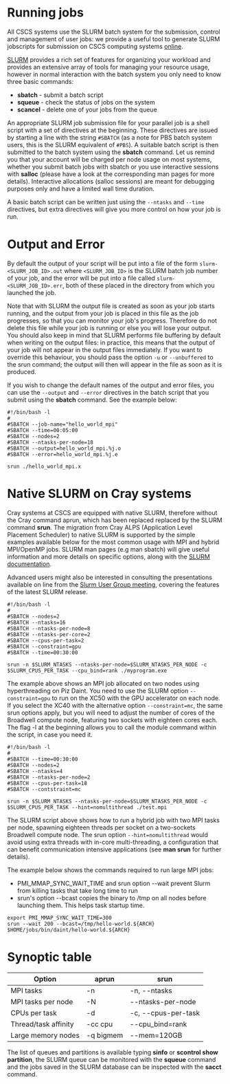 # Running jobs

All CSCS systems use the SLURM batch system for the submission, control and management of user jobs: we provide a useful tool to generate SLURM jobscripts for submission on CSCS computing systems [online](https://eth-cscs.github.io/getting_started/running_jobs/jobscript_generator.html).

[SLURM](https://computing.llnl.gov/linux/slurm/) provides a rich set of features for organizing your workload and provides an extensive array of tools for managing your resource usage, however in normal interaction with the batch system you only need to know three basic commands:

* __sbatch__ - submit a batch script
* __squeue__ - check the status of jobs on the system
* __scancel__ - delete one of your jobs from the queue

An appropriate SLURM job submission file for your parallel job is a shell script with a set of directives at the beginning. These directives are issued by starting a line with the string `#SBATCH` (as a note for PBS batch system users, this is the SLURM equivalent of `#PBS`). A suitable batch script is then submitted to the batch system using the __sbatch__ command.
Let us remind you that your account will be charged per node usage on most systems, whether you submit batch jobs with sbatch or you use interactive sessions with __salloc__ (please have a look at the corresponding man pages for more details). Interactive allocations (salloc sessions) are meant for debugging purposes only and have a limited wall time duration.

A basic batch script can be written just using the `--ntasks` and `--time` directives, but extra directives will give you more control on how your job is run.

# Output and Error

By default the output of your script will be put into a file of the form `slurm-<SLURM_JOB_ID>.out` where `<SLURM_JOB_ID>` is the SLURM batch job number of your job, and the error will be put into a file called `slurm-<SLURM_JOB_ID>.err`, both of these placed in the directory from which you launched the job.

Note that with SLURM the output file is created as soon as your job starts running, and the output from your job is placed in this file as the job progresses, so that you can monitor your job's progress. Therefore do not delete this file while your job is running or else you will lose your output. You should also keep in mind that SLURM performs file buffering by default when writing on the output files: in practice, this means that the output of your job will not appear in the output files immediately. If you want to override this behaviour, you should pass the option `-u` or `--unbuffered` to the srun command; the output will then will appear in the file as soon as it is produced.

If you wish to change the default names of the output and error files, you can use the `--output` and `--error` directives in the batch script that you submit using the __sbatch__ command. See the example below:

```
#!/bin/bash -l
#
#SBATCH --job-name="hello_world_mpi"
#SBATCH --time=00:05:00
#SBATCH --nodes=2
#SBATCH --ntasks-per-node=18
#SBATCH --output=hello_world_mpi.%j.o
#SBATCH --error=hello_world_mpi.%j.e

srun ./hello_world_mpi.x
```

# Native SLURM on Cray systems

Cray systems at CSCS are equipped with native SLURM, therefore without the Cray command aprun, which has been replaced replaced by the SLURM command __srun__. The migration from Cray ALPS (Application Level Placement Scheduler) to native SLURM is supported by the simple examples available below for the most common usage with MPI and hybrid MPI/OpenMP jobs.
SLURM man pages (e.g man sbatch) will give useful information and more details on specific options, along with the [SLURM documentation](http://slurm.schedmd.com/documentation.html).

Advanced users might also be interested in consulting the presentations available on line from the [Slurm User Group meeting](http://slurm.schedmd.com/publications.html), covering the features of the latest SLURM release.
```
#!/bin/bash -l
#
#SBATCH --nodes=2
#SBATCH --ntasks=16
#SBATCH --ntasks-per-node=8
#SBATCH --ntasks-per-core=2
#SBATCH --cpus-per-task=2
#SBATCH --constraint=gpu
#SBATCH --time=00:30:00

srun -n $SLURM_NTASKS --ntasks-per-node=$SLURM_NTASKS_PER_NODE -c $SLURM_CPUS_PER_TASK --cpu_bind=rank ./myprogram.exe 
```

The example above shows an MPI job allocated on two nodes using hyperthreading on Piz Daint. You need to use the SLURM option `--constraint=gpu` to run on the XC50 with the GPU accelerator on each node. If you select the XC40 with the alternative option `--constraint=mc`, the same srun options apply, but you will need to adjust the number of cores of the Broadwell compute node, featuring two sockets with eighteen cores each. The flag -l at the beginning allows you to call the module command within the script, in case you need it.
```
#!/bin/bash -l
#
#SBATCH --time=00:30:00
#SBATCH --nodes=2
#SBATCH --ntasks=4
#SBATCH --ntasks-per-node=2
#SBATCH --cpus-per-task=18
#SBATCH --contstraint=mc

srun -n $SLURM_NTASKS --ntasks-per-node=$SLURM_NTASKS_PER_NODE -c $SLURM_CPUS_PER_TASK --hint=nomultithread ./test.mpi
```

The SLURM script above shows how to run a hybrid job with two MPI tasks per node, spawning eighteen threads per socket on a two-sockets Broadwell compute node.
The srun option `--hint=nomultithread` would avoid using extra threads with in-core multi-threading, a configuration that can benefit communication intensive applications (see __man srun__ for further details).

The example below shows the commands required to run large MPI jobs:
 - PMI_MMAP_SYNC_WAIT_TIME and srun option --wait prevent Slurm from killing tasks that take long time to run
 - srun's option --bcast copies the binary to /tmp on all nodes before launching them. This helps task startup time.

```
export PMI_MMAP_SYNC_WAIT_TIME=300
srun --wait 200 --bcast=/tmp/hello-world.${ARCH} $HOME/jobs/bin/daint/hello-world.${ARCH}
```

# Synoptic table

Option |	aprun | srun
--- | --- | ---
MPI tasks | -n | -n, --ntasks
MPI tasks per node | -N | --ntasks-per-node
CPUs per task |	-d | -c, --cpus-per-task
Thread/task affinity | -cc cpu |--cpu_bind=rank
Large memory nodes | -q bigmem |--mem=120GB


The list of queues and partitions is available typing __sinfo__ or __scontrol show partition__, the SLURM queue can be monitored with the __squeue__ command and the jobs saved in the SLURM database can be inspected with the __sacct__ command.
